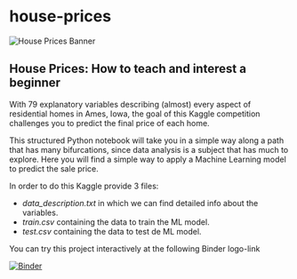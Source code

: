 # house-prices

![House Prices Banner](/Users/Paulino/Documents/Repositories/house-prices/housesbanner.png)
## House Prices: How to teach and interest a beginner

With 79 explanatory variables describing (almost) every aspect of residential homes in Ames, Iowa, the goal of this Kaggle competition challenges you to predict the final price of each home.

This structured Python notebook will take you in a simple way along a path that has many bifurcations, since data analysis is a subject that has much to explore. Here you will find a simple way to apply a Machine Learning model to predict the sale price.

In order to do this Kaggle provide 3 files:

- *data_description.txt* in which we can find detailed info about the variables.
- *train.csv* containing the data to train the ML model.
- *test.csv* containing the data  to test de ML model.

 You can try this project interactively at the following Binder logo-link
 
 [![Binder](https://mybinder.org/badge_logo.svg)](https://mybinder.org/v2/gh/anievescordeiro/house-prices/HEAD?urlpath=https%3A%2F%2Fgithub.com%2Fanievescordeiro%2Fhouse-prices%2Fblob%2Fmain%2FHouse_Prices_V2.ipynb)